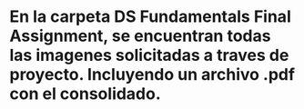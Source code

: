 # En la carpeta DS Fundamentals Final Assignment, se encuentran todas las imagenes solicitadas a traves de proyecto. Incluyendo un archivo .pdf con el consolidado.
